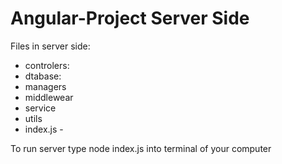 # Angular-Project Server Side

Files in server side: 
- controlers:
- dtabase:
- managers
- middlewear
- service
- utils
- index.js -

To run server type node index.js into terminal of your computer



